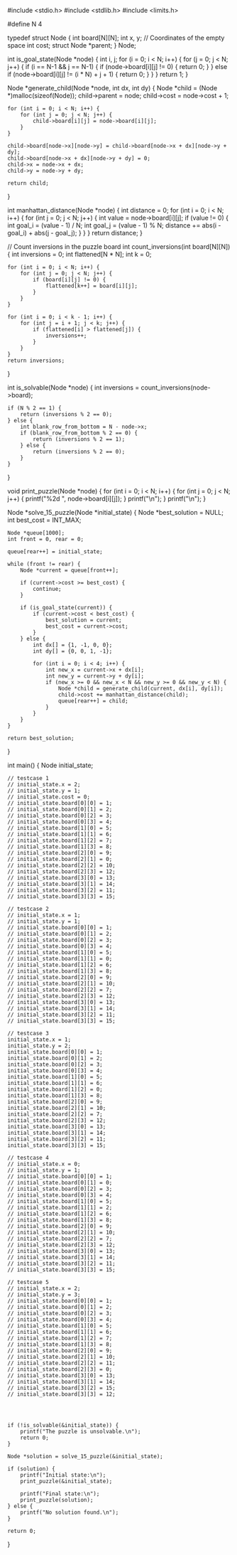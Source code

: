 
#include <stdio.h>
#include <stdlib.h>
#include <limits.h>

#define N 4

typedef struct Node {
    int board[N][N];
    int x, y; // Coordinates of the empty space
    int cost;
    struct Node *parent;
} Node;

int is_goal_state(Node *node) {
    int i, j;
    for (i = 0; i < N; i++) {
        for (j = 0; j < N; j++) {
            if (i == N-1 && j == N-1) {
                if (node->board[i][j] != 0) {
                    return 0;
                }
            } else if (node->board[i][j] != (i * N) + j + 1) {
                return 0;
            }
        }
    }
    return 1;
}

Node *generate_child(Node *node, int dx, int dy) {
    Node *child = (Node *)malloc(sizeof(Node));
    child->parent = node;
    child->cost = node->cost + 1;

    for (int i = 0; i < N; i++) {
        for (int j = 0; j < N; j++) {
            child->board[i][j] = node->board[i][j];
        }
    }

    child->board[node->x][node->y] = child->board[node->x + dx][node->y + dy];
    child->board[node->x + dx][node->y + dy] = 0;
    child->x = node->x + dx;
    child->y = node->y + dy;

    return child;
}

int manhattan_distance(Node *node) {
    int distance = 0;
    for (int i = 0; i < N; i++) {
        for (int j = 0; j < N; j++) {
            int value = node->board[i][j];
            if (value != 0) {
                int goal_i = (value - 1) / N;
                int goal_j = (value - 1) % N;
                distance += abs(i - goal_i) + abs(j - goal_j);
            }
        }
    }
    return distance;
}

// Count inversions in the puzzle board
int count_inversions(int board[N][N]) {
    int inversions = 0;
    int flattened[N * N];
    int k = 0;

    for (int i = 0; i < N; i++) {
        for (int j = 0; j < N; j++) {
            if (board[i][j] != 0) {
                flattened[k++] = board[i][j];
            }
        }
    }

    for (int i = 0; i < k - 1; i++) {
        for (int j = i + 1; j < k; j++) {
            if (flattened[i] > flattened[j]) {
                inversions++;
            }
        }
    }
    return inversions;
}

int is_solvable(Node *node) {
    int inversions = count_inversions(node->board);

    if (N % 2 == 1) {
        return (inversions % 2 == 0);
    } else {
        int blank_row_from_bottom = N - node->x;
        if (blank_row_from_bottom % 2 == 0) {
            return (inversions % 2 == 1);
        } else {
            return (inversions % 2 == 0);
        }
    }
}

void print_puzzle(Node *node) {
    for (int i = 0; i < N; i++) {
        for (int j = 0; j < N; j++) {
            printf("%2d ", node->board[i][j]);
        }
        printf("\n");
    }
    printf("\n");
}

Node *solve_15_puzzle(Node *initial_state) {
    Node *best_solution = NULL;
    int best_cost = INT_MAX;

    Node *queue[1000];
    int front = 0, rear = 0;

    queue[rear++] = initial_state;

    while (front != rear) {
        Node *current = queue[front++];

        if (current->cost >= best_cost) {
            continue;
        }

        if (is_goal_state(current)) {
            if (current->cost < best_cost) {
                best_solution = current;
                best_cost = current->cost;
            }
        } else {
            int dx[] = {1, -1, 0, 0};
            int dy[] = {0, 0, 1, -1};

            for (int i = 0; i < 4; i++) {
                int new_x = current->x + dx[i];
                int new_y = current->y + dy[i];
                if (new_x >= 0 && new_x < N && new_y >= 0 && new_y < N) {
                    Node *child = generate_child(current, dx[i], dy[i]);
                    child->cost += manhattan_distance(child);
                    queue[rear++] = child;
                }
            }
        }
    }

    return best_solution;
}

int main() {
    Node initial_state;

    // testcase 1
    // initial_state.x = 2;
    // initial_state.y = 1;
    // initial_state.cost = 0;
    // initial_state.board[0][0] = 1;
    // initial_state.board[0][1] = 2;
    // initial_state.board[0][2] = 3;
    // initial_state.board[0][3] = 4;
    // initial_state.board[1][0] = 5;
    // initial_state.board[1][1] = 6;
    // initial_state.board[1][2] = 7;
    // initial_state.board[1][3] = 8;
    // initial_state.board[2][0] = 9;
    // initial_state.board[2][1] = 0;
    // initial_state.board[2][2] = 10;
    // initial_state.board[2][3] = 12;
    // initial_state.board[3][0] = 13;
    // initial_state.board[3][1] = 14;
    // initial_state.board[3][2] = 11;
    // initial_state.board[3][3] = 15;

    // testcase 2
    // initial_state.x = 1;
    // initial_state.y = 1;
    // initial_state.board[0][0] = 1;
    // initial_state.board[0][1] = 2;
    // initial_state.board[0][2] = 3;
    // initial_state.board[0][3] = 4;
    // initial_state.board[1][0] = 5;
    // initial_state.board[1][1] = 0;
    // initial_state.board[1][2] = 6;
    // initial_state.board[1][3] = 8;
    // initial_state.board[2][0] = 9;
    // initial_state.board[2][1] = 10;
    // initial_state.board[2][2] = 7;
    // initial_state.board[2][3] = 12;
    // initial_state.board[3][0] = 13;
    // initial_state.board[3][1] = 14;
    // initial_state.board[3][2] = 11;
    // initial_state.board[3][3] = 15;

    // testcase 3
    initial_state.x = 1;
    initial_state.y = 2;
    initial_state.board[0][0] = 1;
    initial_state.board[0][1] = 2;
    initial_state.board[0][2] = 3;
    initial_state.board[0][3] = 4;
    initial_state.board[1][0] = 5;
    initial_state.board[1][1] = 6;
    initial_state.board[1][2] = 0;
    initial_state.board[1][3] = 8;
    initial_state.board[2][0] = 9;
    initial_state.board[2][1] = 10;
    initial_state.board[2][2] = 7;
    initial_state.board[2][3] = 12;
    initial_state.board[3][0] = 13;
    initial_state.board[3][1] = 14;
    initial_state.board[3][2] = 11;
    initial_state.board[3][3] = 15;

    // testcase 4
    // initial_state.x = 0;
    // initial_state.y = 1;
    // initial_state.board[0][0] = 1;
    // initial_state.board[0][1] = 0;
    // initial_state.board[0][2] = 3;
    // initial_state.board[0][3] = 4;
    // initial_state.board[1][0] = 5;
    // initial_state.board[1][1] = 2;
    // initial_state.board[1][2] = 6;
    // initial_state.board[1][3] = 8;
    // initial_state.board[2][0] = 9;
    // initial_state.board[2][1] = 10;
    // initial_state.board[2][2] = 7;
    // initial_state.board[2][3] = 12;
    // initial_state.board[3][0] = 13;
    // initial_state.board[3][1] = 14;
    // initial_state.board[3][2] = 11;
    // initial_state.board[3][3] = 15;

    // testcase 5
    // initial_state.x = 2;
    // initial_state.y = 3;
    // initial_state.board[0][0] = 1;
    // initial_state.board[0][1] = 2;
    // initial_state.board[0][2] = 3;
    // initial_state.board[0][3] = 4;
    // initial_state.board[1][0] = 5;
    // initial_state.board[1][1] = 6;
    // initial_state.board[1][2] = 7;
    // initial_state.board[1][3] = 8;
    // initial_state.board[2][0] = 9;
    // initial_state.board[2][1] = 10;
    // initial_state.board[2][2] = 11;
    // initial_state.board[2][3] = 0;
    // initial_state.board[3][0] = 13;
    // initial_state.board[3][1] = 14;
    // initial_state.board[3][2] = 15;
    // initial_state.board[3][3] = 12;




    if (!is_solvable(&initial_state)) {
        printf("The puzzle is unsolvable.\n");
        return 0;
    }

    Node *solution = solve_15_puzzle(&initial_state);

    if (solution) {
        printf("Initial state:\n");
        print_puzzle(&initial_state);

        printf("Final state:\n");
        print_puzzle(solution);
    } else {
        printf("No solution found.\n");
    }

    return 0;
}
